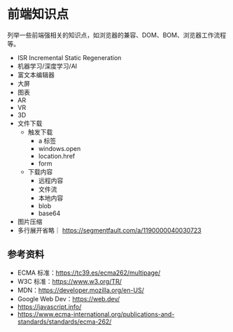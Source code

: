 # 前端知识点

列举一些前端强相关的知识点，如浏览器的兼容、DOM、BOM、浏览器工作流程等。

-   ISR Incremental Static Regeneration
-   机器学习/深度学习/AI
-   富文本编辑器
-   大屏
-   图表
-   AR
-   VR
-   3D
-   文件下载
    -   触发下载
        -   a 标签
        -   windows.open
        -   location.href
        -   form
    -   下载内容
        -   远程内容
        -   文件流
        -   本地内容
        -   blob
        -   base64
-   图片压缩
-   多行展开省略｜ https://segmentfault.com/a/1190000040030723

## 参考资料

-   ECMA 标准：https://tc39.es/ecma262/multipage/
-   W3C 标准：https://www.w3.org/TR/
-   MDN：https://developer.mozilla.org/en-US/
-   Google Web Dev：https://web.dev/
-   https://javascript.info/
-   https://www.ecma-international.org/publications-and-standards/standards/ecma-262/
